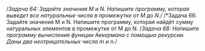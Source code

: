 /*Задача 64: Задайте значения M и N. Напишите программу, которая выведет все натуральные числа в промежутке от M до N.*/
/*Задача 66: Задайте значения M и N. Напишите программу, которая найдёт сумму натуральных элементов в промежутке от M до N.
/*Задача 68: Напишите программу вычисления функции Аккермана с помощью рекурсии. Даны два неотрицательных числа m и n.*/
